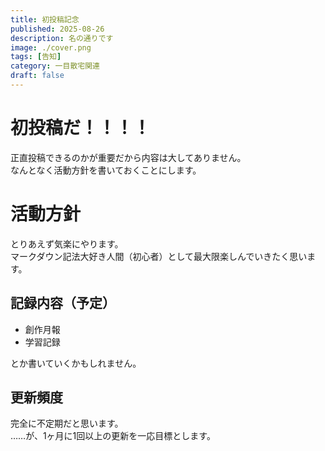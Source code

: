 ```yaml
---
title: 初投稿記念
published: 2025-08-26
description: 名の通りです
image: ./cover.png
tags: [告知]
category: 一目散宅関連
draft: false
---
```

  
  
# 初投稿だ！！！！
正直投稿できるのかが重要だから内容は大してありません。  
なんとなく活動方針を書いておくことにします。  

# 活動方針
とりあえず気楽にやります。  
マークダウン記法大好き人間（初心者）として最大限楽しんでいきたく思います。  

## 記録内容（予定）
- 創作月報
- 学習記録  
  
とか書いていくかもしれません。

## 更新頻度
完全に不定期だと思います。  
……が、1ヶ月に1回以上の更新を一応目標とします。